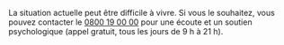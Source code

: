 La situation actuelle peut être difficile à vivre. Si vous le souhaitez, vous pouvez contacter le [0800 19 00 00](tel:0800190000) pour une écoute et un soutien psychologique (appel gratuit, tous les jours de 9 h à 21 h).

